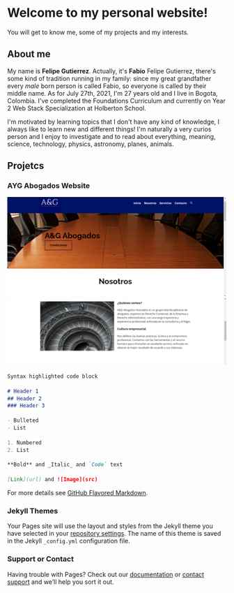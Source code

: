 # Welcome to my personal website!

You will get to know me, some of my projects and my interests.

## About me

My name is **Felipe Gutierrez**. Actually, it's **Fabio** Felipe Gutierrez, there's some kind of tradition running in my family: since my great grandfather every _male_ born person is called Fabio, so everyone is called by their middle name. As for July 27th, 2021, I'm 27 years old and I live in Bogota, Colombia. I've completed the Foundations Curriculum and currently on Year 2 Web Stack Specialization at Holberton School.

I'm motivated by learning topics that I don't have any kind of knowledge, I always like to learn new and different things! I'm naturally a very curios person and I enjoy to investigate and to read about everything, meaning, science, technology, physics, astronomy, planes, animals.  

## Projetcs

### AYG Abogados Website

<img src="sc_ayg.png" alt="Final result of the website"/>
<img src="sc_us.png" alt="Final result of the website"/>

```markdown
Syntax highlighted code block

# Header 1
## Header 2
### Header 3

- Bulleted
- List

1. Numbered
2. List

**Bold** and _Italic_ and `Code` text

[Link](url) and ![Image](src)
```

For more details see [GitHub Flavored Markdown](https://guides.github.com/features/mastering-markdown/).

### Jekyll Themes

Your Pages site will use the layout and styles from the Jekyll theme you have selected in your [repository settings](https://github.com/ffelipegupe/personal_web/settings/pages). The name of this theme is saved in the Jekyll `_config.yml` configuration file.

### Support or Contact

Having trouble with Pages? Check out our [documentation](https://docs.github.com/categories/github-pages-basics/) or [contact support](https://support.github.com/contact) and we’ll help you sort it out.
